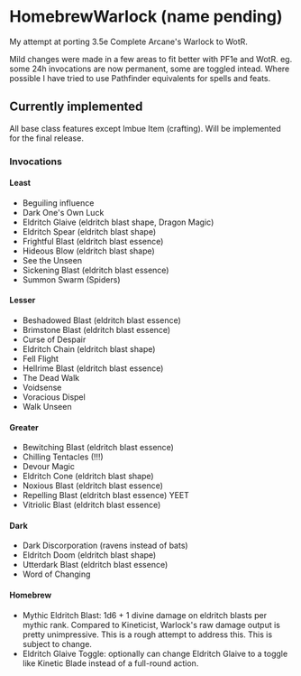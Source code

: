 # HomebrewWarlock (name pending)

My attempt at porting 3.5e Complete Arcane's Warlock to WotR.

Mild changes were made in a few areas to fit better with PF1e and WotR. eg. some 24h invocations are now permanent, some are toggled intead.
Where possible I have tried to use Pathfinder equivalents for spells and feats.

## Currently implemented

All base class features except Imbue Item (crafting). Will be implemented for the final release.

### Invocations
#### Least

- Beguiling influence
- Dark One's Own Luck
- Eldritch Glaive (eldritch blast shape, Dragon Magic)
- Eldritch Spear (eldritch blast shape)
- Frightful Blast (eldritch blast essence)
- Hideous Blow (eldritch blast shape)
- See the Unseen
- Sickening Blast (eldritch blast essence)
- Summon Swarm (Spiders)

#### Lesser
- Beshadowed Blast (eldritch blast essence)
- Brimstone Blast (eldritch blast essence)
- Curse of Despair
- Eldritch Chain (eldritch blast shape)
- Fell Flight
- Hellrime Blast (eldritch blast essence)
- The Dead Walk
- Voidsense
- Voracious Dispel
- Walk Unseen

#### Greater
- Bewitching Blast (eldritch blast essence)
- Chilling Tentacles (!!!)
- Devour Magic
- Eldritch Cone (eldritch blast shape)
- Noxious Blast (eldritch blast essence)
- Repelling Blast (eldritch blast essence) YEET
- Vitriolic Blast (eldritch blast essence)

#### Dark
- Dark Discorporation (ravens instead of bats)
- Eldritch Doom (eldritch blast shape)
- Utterdark Blast (eldritch blast essence)
- Word of Changing

#### Homebrew
- Mythic Eldritch Blast: 1d6 + 1 divine damage on eldritch blasts per mythic rank.
  Compared to Kineticist, Warlock's raw damage output is pretty unimpressive. This is a rough attempt to address this. This is subject to change.
- Eldritch Glaive Toggle: optionally can change Eldritch Glaive to a toggle like Kinetic Blade instead of a full-round action.
